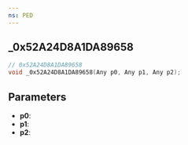 ```yaml
---
ns: PED
---
```

## _0x52A24D8A1DA89658

```c
// 0x52A24D8A1DA89658
void _0x52A24D8A1DA89658(Any p0, Any p1, Any p2);
```

## Parameters
* **p0**:
* **p1**:
* **p2**:
